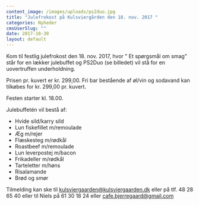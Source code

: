 ```yaml
---
content_image: /images/uploads/ps2duo.jpg
title: "Julefrokost på Kulsviergården den 18. nov. 2017 "
categories: Nyheder
cmsUserSlug: ""
date: 2017-10-30 
layout: default
---
```


Kom til festlig julefrokost den 18. nov. 2017, hvor " Et spørgsmål om smag" står for en lækker julebuffet og PS2Duo (se billedet) vil stå for en uovertruffen underholdning. 

Prisen pr. kuvert er kr. 299,00. Fri bar bestående af øl/vin og sodavand kan tilkøbes for kr. 299,00 pr. kuvert.

Festen starter kl. 18.00.

Julebuffetén vil bestå af:

* Hvide sild/karry sild
* Lun fiskefillet m/remoulade
* Æg m/rejer
* Flæskesteg m/rødkål
* Roastbeef m/remoulade
* Lun leverpostej m/bacon
* Frikadeller m/rødkål
* Tarteletter m/høns
* Risalamande
* Brød og smør

Tilmelding kan ske til
[kulsviergaarden@kulsviergaarden.dk](mailto:kulsviergaarden@kulsviergaarden.dk) eller på tlf. 48 28 65 40
eller til Niels på 61 30 18 24 eller [cafe.bjerregaard@gmail.com](mailto:cafe.bjerregaard@gmail.com)




